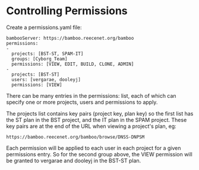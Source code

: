 # Controlling Permissions

Create a permissions.yaml file:

    bambooServer: https://bamboo.reecenet.org/bamboo
    permissions:
    -
      projects: [BST-ST, SPAM-IT]
      groups: [Cyborg_Team]
      permissions: [VIEW, EDIT, BUILD, CLONE, ADMIN]
    -
      projects: [BST-ST]
      users: [vergarae, dooleyj]
      permissions: [VIEW]

There can be many entries in the permissions: list, each of which
can specify one or more projects, users and permissions to apply.

The projects list contains key pairs (project key, plan key) so the
first list has the ST plan in the BST project, and the IT plan in
the SPAM project. These key pairs are at the end of the URL when
viewing a project's plan, eg:

    https://bamboo.reecenet.org/bamboo/browse/DNSS-DNPSM

Each permission will be applied to each user in each project for a
given permissions entry. So for the second group above, the VIEW
permission will be granted to vergarae and dooleyj in the
BST-ST plan.


